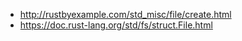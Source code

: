 - http://rustbyexample.com/std_misc/file/create.html
- https://doc.rust-lang.org/std/fs/struct.File.html
